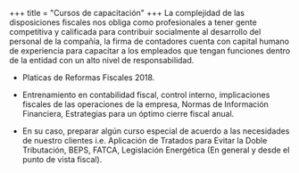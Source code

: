 +++
title = "Cursos de capacitación"
+++
La complejidad de las <span class="invert-font">disposiciones fiscales</span> nos obliga como profesionales a tener <span class="invert-font">gente
competitiva</span> y calificada para contribuir socialmente al desarrollo del personal de la
compañía, la firma de contadores cuenta con <span class="invert-font">capital humano</span> de experiencia para capacitar
a los empleados que tengan funciones dentro de la entidad con un alto nivel de
responsabilidad.


* <span class="invert-font">Platicas de Reformas Fiscales 2018.</span>


* Entrenamiento en contabilidad fiscal, control interno, implicaciones fiscales de las
operaciones de la empresa, Normas de Información Financiera, Estrategias para un
óptimo cierre fiscal anual.


* <span class="invert-font">En su caso, preparar algún curso especial de acuerdo a las necesidades de nuestro
clientes i.e. Aplicación de Tratados para Evitar la Doble Tributación, BEPS, FATCA,
Legislación Energética (En general y desde el punto de vista fiscal).</span>

